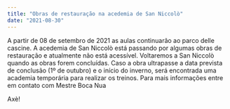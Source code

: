 ```yaml
---
title: "Obras de restauração na acedemia de San Niccolò"
date: "2021-08-30"
---
```


A partir de 08 de setembro de 2021 as aulas continuarão ao parco delle cascine.
A acedemia de San Niccolò está passando por algumas obras de restauração e atualmente não está acessível.
Voltaremos a San Niccolò quando as obras forem concluídas.
Caso a obra ultrapasse a data prevista de conclusão (1º de outubro) e o início do inverno,
será encontrada uma academia temporária para realizar os treinos.
Para mais informações entre em contato com Mestre Boca Nua

Axè!
